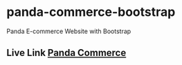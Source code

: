 # panda-commerce-bootstrap
Panda E-commerce Website with Bootstrap

## Live Link [Panda Commerce](https://iamarif1.github.io/panda-commerce-bootstrap/)
